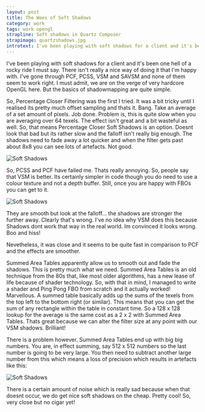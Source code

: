 ```yaml
--- 
layout: post
title: The Woes of Soft Shadows
category: work
tags: work opengl
strapline: Soft shadows in Quartz Composer
strapimage: quartzshadows.jpg
introtext: I've been playing with soft shadows for a client and it's been one hell of a rocky ride I must say. There isn't really a nice way of doing it that I'm happy with. I've gone through PCF, PCSS, VSM and SAVSM and none of them seem to work right. I must admit, we are on the verge of very hardcore OpenGL here. But the basics of shadowmapping are quite simple.
---
```


I've been playing with soft shadows for a client and it's been one hell of a rocky ride I must say. There isn't really a nice way of doing it that I'm happy with. I've gone through PCF, PCSS, VSM and SAVSM and none of them seem to work right. I must admit, we are on the verge of very hardcore OpenGL here. But the basics of shadowmapping are quite simple.


So, Percentage Closer Filtering was the first I tried. It was a bit tricky until I realised its pretty much offset sampling and thats it. Bang. Take an average of a set amount of pixels. Job done. Problem is, this is quite slow when you are averaging over 64 texels. The effect isn't great and a bit wasteful as well. So, that means Percentage Closer Soft Shadows is an option. Doesnt look that bad but its rather slow and the falloff isn't really big enough. The shadows need to fade away a lot quicker and when the filter gets past about 8x8 you can see lots of artefacts. Not good.


![Soft Shadows](http://4.bp.blogspot.com/-xG5__l4M08Y/TaV5PGF4HHI/AAAAAAAAAyk/-Jdch5Mp4xo/s320/pcss.jpg)


So, PCSS and PCF have failed me. Thats really annoying. So, people say that VSM is better. Its certainly simpler in code though you do need to use a colour texture and not a depth buffer. Still, once you are happy with FBOs you can get to it. 


![Soft Shadows](http://farm6.static.flickr.com/5067/5609017825_7937375e5b.jpg)


They are smooth but look at the falloff... the shadows are stronger the further away. Clearly that's wrong. I've no idea why VSM does this because Shadows dont work that way in the real world. Im convinced it looks wrong. Boo and hiss!

Nevetheless, it was close and it seems to be quite fast in comparison to PCF and the effects are smoother.


Summed Area Tables apparently allow us to smooth out and fade the shadows. This is pretty much what we need. Summed Area Tables is an old technique from the 80s that, like most older algorithms, has a new lease of life because of shader technology. So, with that in mind, I managed to write a shader and Ping Pong FBO from scratch and it actually worked! Marvellous. A summed table basically adds up the sums of the texels from the top left to the bottom right (or similar). This means that you can get the sum of any rectangle within the table in constant time. So a 128 x 128 lookup for the average is the same cost as a 2 x 2 with Summed Area Tables. Thats great because we can alter the filter size at any point with our VSM shadows. Brilliant! 

There is a problem however. Summed Area Tables end up with big big numbers. You are, in effect summing, say 512 x 512 numbers so the last number is going to be very large. You then need to subtract another large number from this which means a loss of precision which results in artefacts like this:


![Soft Shadows](http://farm6.static.flickr.com/5146/5614133967_c57d44dfdc.jpg)


There is a certain amount of noise which is really sad because when that doesnt occur, we do get nice soft shadows on the cheap. Pretty cool! So, very close but no cigar yet!
